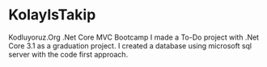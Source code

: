 # KolayIsTakip

Kodluyoruz.Org .Net Core MVC Bootcamp I made a To-Do project with .Net Core 3.1 as a graduation project. I created a database using microsoft sql server with the code first approach. 

